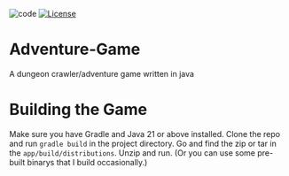  ![code](https://github.com/Bruceli-iscool/adventure-game/actions/workflows/codeql.yml/badge.svg) [![License](https://img.shields.io/badge/License-BSD_3--Clause-blue.svg)](https://opensource.org/licenses/BSD-3-Clause)
# Adventure-Game
A dungeon crawler/adventure game written in java 

# Building the Game
Make sure you have Gradle and Java 21 or above installed.
Clone the repo and run `gradle build` in the project directory.
Go and find the zip or tar in the `app/build/distributions`.
Unzip and run. (Or you can use some pre-built binarys that I build occasionally.)
  
